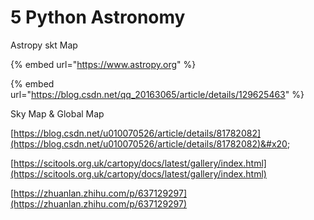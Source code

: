 # 5 Python Astronomy

Astropy skt Map

{% embed url="https://www.astropy.org" %}

{% embed url="https://blog.csdn.net/qq_20163065/article/details/129625463" %}





Sky Map & Global Map&#x20;

[https://blog.csdn.net/u010070526/article/details/81782082](https://blog.csdn.net/u010070526/article/details/81782082)&#x20;

[https://scitools.org.uk/cartopy/docs/latest/gallery/index.html](https://scitools.org.uk/cartopy/docs/latest/gallery/index.html)

[https://zhuanlan.zhihu.com/p/637129297](https://zhuanlan.zhihu.com/p/637129297)





